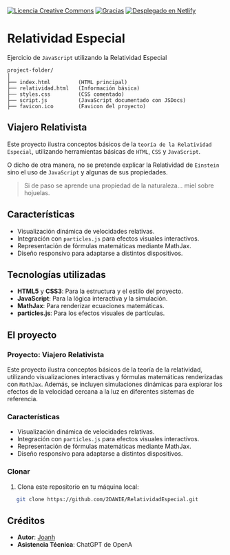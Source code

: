 [![Licencia Creative Commons](https://img.shields.io/badge/Licencia-CC%20BY%204.0-blue.svg)](https://creativecommons.org/licenses/by/4.0/deed.es) [![Gracias](https://img.shields.io/badge/Creado%20con-ChatGPT-orange.svg)](https://openai.com/chatgpt) [![Desplegado en Netlify](https://api.netlify.com/api/v1/badges/f2c48377-95bd-438f-a5fa-c200f4e3d217/deploy-status)](https://app.netlify.com/sites/viajerelativista/deploys)

# Relatividad Especial

Ejercicio de `JavaScript` utilizando la Relatividad Especial

```shell
project-folder/
│
├── index.html         (HTML principal)
├── relatividad.html   (Información básica)
├── styles.css         (CSS comentado)
├── script.js          (JavaScript documentado con JSDocs)
├── favicon.ico        (Favicon del proyecto)
```

## Viajero Relativista

Este proyecto ilustra conceptos básicos de la `teoría de la Relatividad Especial`, utilizando herramientas básicas de `HTML`, `CSS` y `JavaScript`.

O dicho de otra manera, no se pretende explicar la Relatividad de `Einstein` sino el uso de `JavaScript` y algunas de sus propiedades.

> Si de paso se aprende una propiedad de la naturaleza... miel sobre hojuelas.

## Características

- Visualización dinámica de velocidades relativas.
- Integración con `particles.js` para efectos visuales interactivos.
- Representación de fórmulas matemáticas mediante MathJax.
- Diseño responsivo para adaptarse a distintos dispositivos.

## Tecnologías utilizadas

- **HTML5** y **CSS3**: Para la estructura y el estilo del proyecto.
- **JavaScript**: Para la lógica interactiva y la simulación.
- **MathJax**: Para renderizar ecuaciones matemáticas.
- **particles.js**: Para los efectos visuales de partículas.

## El proyecto

### Proyecto: Viajero Relativista

Este proyecto ilustra conceptos básicos de la teoría de la relatividad, utilizando visualizaciones interactivas y fórmulas matemáticas renderizadas con `MathJax`. Además, se incluyen simulaciones dinámicas para explorar los efectos de la velocidad cercana a la luz en diferentes sistemas de referencia.

### Características

- Visualización dinámica de velocidades relativas.
- Integración con `particles.js` para efectos visuales interactivos.
- Representación de fórmulas matemáticas mediante MathJax.
- Diseño responsivo para adaptarse a distintos dispositivos.

### Clonar

1. Clona este repositorio en tu máquina local:

```bash
   git clone https://github.com/2DAWIE/RelatividadEspecial.git
```

## Créditos

- **Autor**: [Joanh](https://github.com/joanh)
- **Asistencia Técnica**: ChatGPT de OpenA